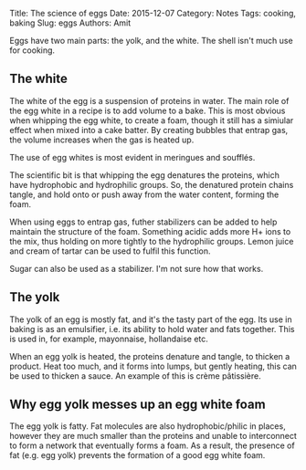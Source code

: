 Title: The science of eggs
Date: 2015-12-07
Category: Notes
Tags: cooking, baking
Slug: eggs
Authors: Amit

Eggs have two main parts: the yolk, and the white. The shell isn't much use for cooking.

## The white

The white of the egg is a suspension of proteins in water. The main role of the egg white in a recipe is to add volume to a bake. This is most obvious when whipping the egg white, to create a foam, though it still has a simiular effect when mixed into a cake batter. By creating bubbles that entrap gas, the volume increases when the gas is heated up.

The use of egg whites is most evident in meringues and soufflés.

The scientific bit is that whipping the egg denatures the proteins, which have hydrophobic and hydrophilic groups. So, the denatured protein chains tangle, and hold onto or push away from the water content, forming the foam.

When using eggs to entrap gas, futher stabilizers can be added to help maintain the structure of the foam. Something acidic adds more H+ ions to the mix, thus holding on more tightly to the hydrophilic groups. Lemon juice and cream of tartar can be used to fulfil this function.

Sugar can also be used as a stabilizer. I'm not sure how that works.

## The yolk

The yolk of an egg is mostly fat, and it's the tasty part of the egg. Its use in baking is as an emulsifier, i.e. its ability to hold water and fats together. This is used in, for example, mayonnaise, hollandaise etc.

When an egg yolk is heated, the proteins denature and tangle, to thicken a product. Heat too much, and it forms into lumps, but gently heating, this can be used to thicken a sauce. An example of this is crème pâtissière.

## Why egg yolk messes up an egg white foam

The egg yolk is fatty. Fat molecules are also hydrophobic/philic in places, however they are much smaller than the proteins and unable to interconnect to form a network that eventually forms a foam. As a result, the presence of fat (e.g. egg yolk) prevents the formation of a good egg white foam.